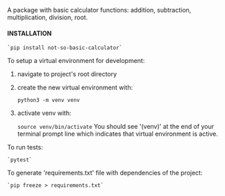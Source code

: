 A package with basic calculator functions: addition, subtraction, multiplication, division, root.

#### INSTALLATION
    `pip install not-so-basic-calculator`

To setup a virtual environment for development:
1. navigate to project's root directory
2. create the new virtual environment with:

    `python3 -m venv venv`
3. activate venv with:

    `source venv/bin/activate`
   You should see '(venv)' at the end of your terminal prompt line which indicates that virtual environment is active.

To run tests:

    `pytest`

To generate 'requirements.txt' file with dependencies of the project:

    `pip freeze > requirements.txt`